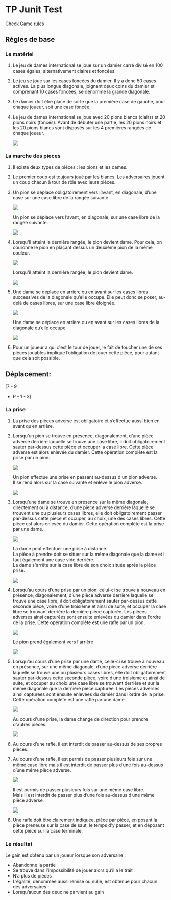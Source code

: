 # TP Junit Test

[Check Game rules](https://fr.wikipedia.org/wiki/Dames)

## Règles de base

### Le matériel

1. Le jeu de dames international se joue sur un damier carré divisé en 100 cases égales, alternativement claires et foncées.
2. Le jeu se joue sur les cases foncées du damier. Il y a donc 50 cases actives. La plus longue diagonale, joignant deux coins du damier et comprenant 10 cases foncées, se dénomme la grande diagonale.
3. Le damier doit être placé de sorte que la première case de gauche, pour chaque joueur, soit une case foncée.
4. Le jeu de dames international se joue avec 20 pions blancs (clairs) et 20 pions noirs (foncés). Avant de débuter une partie, les 20 pions noirs et les 20 pions blancs sont disposés sur les 4 premières rangées de chaque joueur.

    ![](pictures/1.png)

### La marche des pièces

1. Il existe deux types de pièces : les pions et les dames.
2. Le premier coup est toujours joué par les blancs. Les adversaires jouent un coup chacun à tour de rôle avec leurs pièces.
3. Un pion se déplace obligatoirement vers l’avant, en diagonale, d’une case sur une case libre de la rangée suivante.

    ![](pictures/2.png)

    Un pion se déplace vers l’avant, en diagonale, sur une case libre de la rangée suivante.

    ![](pictures/3.png)

3. Lorsqu'il atteint la dernière rangée, le pion devient dame. Pour cela, on couronne le pion en plaçant dessus un deuxième pion de la même couleur.

    ![](pictures/4.png)

    Lorsqu'il atteint la dernière rangée, le pion devient dame.

    ![](pictures/5.png)

4. Une dame se déplace en arrière ou en avant sur les cases libres successives de la diagonale qu’elle occupe. Elle peut donc se poser, au-delà de cases libres, sur une case libre éloignée.

    ![](pictures/6.png)

    Une dame se déplace en arrière ou en avant sur les cases libres de la diagonale qu’elle occupe

    ![](pictures/7.png)

5. Pour un joueur à qui c'est le tour de jouer, le fait de toucher une de ses pièces jouables implique l’obligation de jouer cette pièce, pour autant que cela soit possible.

## Déplacement:
[7	-	9
-	P	-
1	-	3]

### La prise

1. La prise des pièces adverse est obligatoire et s’effectue aussi bien en avant qu’en arrière.
2. Lorsqu’un pion se trouve en présence, diagonalement, d’une pièce adverse derrière laquelle se trouve une case libre, il doit obligatoirement sauter par-dessus cette pièce et occuper la case libre. Cette pièce adverse est alors enlevée du damier. Cette opération complète est la prise par un pion.

    ![](pictures/8.png)

    Un pion effectue une prise en passant au-dessus d'un pion adverse.  
    Il se rend alors sur la case suivante et enlève le pion adverse.

    ![](pictures/9.png)

3. Lorsqu’une dame se trouve en présence sur la même diagonale, directement ou à distance, d’une pièce adverse derrière laquelle se trouvent une ou plusieurs cases libres, elle doit obligatoirement passer par-dessus cette pièce et occuper, au choix, une des cases libres. Cette pièce est alors enlevée du damier. Cette opération complète est la prise par une dame.

    ![](pictures/10.png)

    La dame peut effectuer une prise à distance.  
    La pièce à prendre doit se situer sur la même diagonale que la dame et il faut également une case vide derrière.  
    La dame s'arrête sur la case libre de son choix située après la pièce prise.

    ![](pictures/11.png)

4. Lorsqu’au cours d’une prise par un pion, celui-ci se trouve à nouveau en présence, diagonalement, d’une pièce adverse derrière laquelle se trouve une case libre, il doit obligatoirement sauter par-dessus cette seconde pièce, voire d’une troisième et ainsi de suite, et occuper la case libre se trouvant derrière la dernière pièce capturée. Les pièces adverses ainsi capturées sont ensuite enlevées du damier dans l’ordre de la prise. Cette opération complète est une rafle par un pion.

    ![](pictures/12.png)

    Le pion prend également vers l'arrière

    ![](pictures/13.png)

5. Lorsqu’au cours d’une prise par une dame, celle-ci se trouve à nouveau en présence, sur une même diagonale, d’une pièce adverse derrière laquelle se trouve une ou plusieurs cases libres, elle doit obligatoirement sauter par-dessus cette seconde pièce, voire d’une troisième et ainsi de suite, et occuper au choix une case libre se trouvant derrière et sur la même diagonale que la dernière pièce capturée. Les pièces adverses ainsi capturées sont ensuite enlevées du damier dans l’ordre de la prise. Cette opération complète est une rafle par une dame.

    ![](pictures/14.png)

    Au cours d'une prise, la dame change de direction pour prendre d'autres pièces.

    ![](pictures/15.png)

6. Au cours d’une rafle, il est interdit de passer au-dessus de ses propres pièces.
7. Au cours d’une rafle, il est permis de passer plusieurs fois sur une même case libre mais il est interdit de passer plus d’une fois au-dessus d’une même pièce adverse.

    ![](pictures/16.png)

    Il est permis de passer plusieurs fois sur une même case libre.  
    Mais il est interdit de passer plus d’une fois au-dessus d’une même pièce adverse.

    ![](pictures/17.png)

8. Une rafle doit être clairement indiquée, pièce par pièce, en posant la pièce preneuse sur la case de saut, le temps d’y passer, et en déposant cette pièce sur la case terminale.

### Le résultat

Le gain est obtenu par un joueur lorsque son adversaire :

  * Abandonne la partie
  * Se trouve dans l’impossibilité de jouer alors qu’il a le trait
  * N’a plus de pièces
  * L’égalité, dénommée aussi remise ou nulle, est obtenue pour chacun des adversaires :
  * Lorsqu’aucun des deux ne parvient au gain
